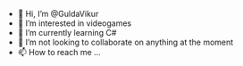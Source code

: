 - 👋 Hi, I’m @GuldaVikur
- 👀 I’m interested in videogames
- 🌱 I’m currently learning C#
- 💞️ I’m not looking to collaborate on anything at the moment
- 📫 How to reach me ...

<!---
GuldaVikur/GuldaVikur is a ✨ special ✨ repository because its `README.md` (this file) appears on your GitHub profile.
You can click the Preview link to take a look at your changes.
--->
